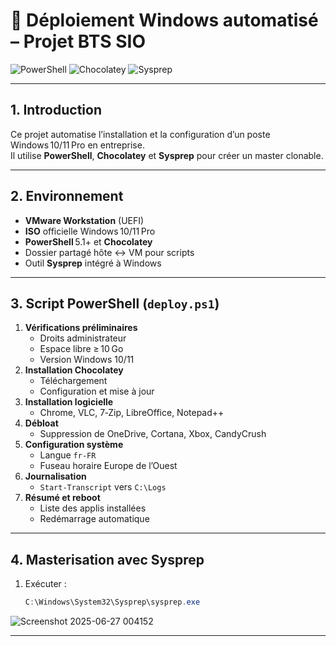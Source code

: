 <!-- README.md -->

# 🚀 Déploiement Windows automatisé – Projet BTS SIO

![PowerShell](https://img.shields.io/badge/PowerShell-v5.1%2B-blue)
![Chocolatey](https://img.shields.io/badge/Chocolatey-vlatest-red)
![Sysprep](https://img.shields.io/badge/Sysprep-enabled-brightgreen)

---

## 1. Introduction
Ce projet automatise l’installation et la configuration d’un poste Windows 10/11 Pro en entreprise.  
Il utilise **PowerShell**, **Chocolatey** et **Sysprep** pour créer un master clonable.

---

## 2. Environnement
- **VMware Workstation** (UEFI)  
- **ISO** officielle Windows 10/11 Pro  
- **PowerShell** 5.1+ et **Chocolatey**  
- Dossier partagé hôte ↔ VM pour scripts  
- Outil **Sysprep** intégré à Windows

---

## 3. Script PowerShell (`deploy.ps1`)
1. **Vérifications préliminaires**  
   - Droits administrateur  
   - Espace libre ≥ 10 Go  
   - Version Windows 10/11  
2. **Installation Chocolatey**  
   - Téléchargement  
   - Configuration et mise à jour  
3. **Installation logicielle**  
   - Chrome, VLC, 7‑Zip, LibreOffice, Notepad++  
4. **Débloat**  
   - Suppression de OneDrive, Cortana, Xbox, CandyCrush  
5. **Configuration système**  
   - Langue `fr-FR`  
   - Fuseau horaire Europe de l’Ouest  
6. **Journalisation**  
   - `Start-Transcript` vers `C:\Logs`  
7. **Résumé et reboot**  
   - Liste des applis installées  
   - Redémarrage automatique

---

## 4. Masterisation avec Sysprep
1. Exécuter :  
   ```powershell
   C:\Windows\System32\Sysprep\sysprep.exe
   
![Screenshot 2025-06-27 004152](https://github.com/user-attachments/assets/9dbfa2d1-5c72-42ac-b6c6-ff7db36ae913)



---
